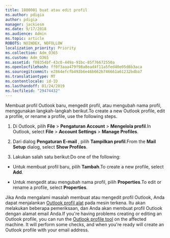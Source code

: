 ```yaml
---
title: 1800001 buat atau edit profil
ms.author: pdigia
author: pdigia
manager: jackiesm
ms.date: 9/17/2018
ms.audience: Admin
ms.topic: article
ROBOTS: NOINDEX, NOFOLLOW
localization_priority: Priority
ms.collection: Adm_O365
ms.custom: Adm_O365
ms.assetid: f08354bf-43c0-449a-91bc-85f76672550a
ms.openlocfilehash: ff0f3aaa479f98a8ead4f11a5fed40e05d6b3aca
ms.sourcegitcommit: e2864efcfb493b6e46b662b746661a61232bdba7
ms.translationtype: MT
ms.contentlocale: id-ID
ms.lasthandoff: 01/24/2019
ms.locfileid: "29474432"
---
```

<span data-ttu-id="aa301-102">Membuat profil Outlook baru, mengedit profil, atau mengubah nama profil, menggunakan langkah-langkah berikut.</span><span class="sxs-lookup"><span data-stu-id="aa301-102">To create a new Outlook profile, edit a profile, or rename a profile, use the following steps.</span></span>
  
1. <span data-ttu-id="aa301-103">Di Outlook, pilih **File** \> **Pengaturan Account** \> **Mengelola profil**.</span><span class="sxs-lookup"><span data-stu-id="aa301-103">In Outlook, select **File** \> **Account Settings** \> **Manage Profiles**.</span></span>
    
2. <span data-ttu-id="aa301-104">Dari dialog **Pengaturan E-mail** , pilih **Tampilkan profil**.</span><span class="sxs-lookup"><span data-stu-id="aa301-104">From the **Mail Setup** dialog, select **Show Profiles**.</span></span>
    
3. <span data-ttu-id="aa301-105">Lakukan salah satu berikut:</span><span class="sxs-lookup"><span data-stu-id="aa301-105">Do one of the following:</span></span>
    
  - <span data-ttu-id="aa301-106">Untuk membuat profil baru, pilih **Tambah**.</span><span class="sxs-lookup"><span data-stu-id="aa301-106">To create a new profile, select **Add**.</span></span>
    
  - <span data-ttu-id="aa301-107">Untuk mengedit atau mengubah nama profil, pilih **Properties**.</span><span class="sxs-lookup"><span data-stu-id="aa301-107">To edit or rename a profile, select **Properties**.</span></span>
    
<span data-ttu-id="aa301-p101">Jika Anda mengalami masalah membuat atau mengedit profil Outlook, Anda dapat menjalankan [Outlook profil alat](https://aka.ms/SaRA-OutlookSetupProfile) pada mesin terkena. Itu akan melakukan beberapa pemeriksaan, dan Anda akan membuat profil Outlook dengan alamat email Anda.</span><span class="sxs-lookup"><span data-stu-id="aa301-p101">If you're having problems creating or editing an Outlook profile, you can run the [Outlook profile tool](https://aka.ms/SaRA-OutlookSetupProfile) on the affected machine. It will perform some checks, and when you're ready will create an Outlook profile with your email address.</span></span> 
  

